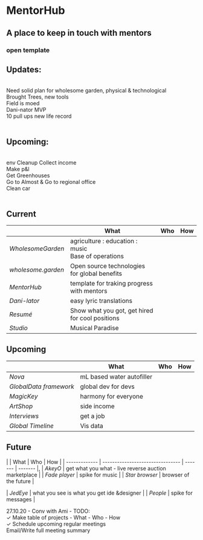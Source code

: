 # MentorHub
## A place to keep in touch with mentors
### open template

## Updates:<br>
<br>
  Need solid plan for wholesome garden, physical & technological<br>
  Brought Trees, new tools<br>
  Field is moed<br>
  Dani-nator MVP<br>
  10 pull ups new life record<br>
<br>

## Upcoming:<br>
<br>
  env Cleanup 
  Collect income<br>
  Make p&l<br>
  Get Greenhouses<br>
  Go to Almost & Go to regional office <br>
  Clean car<br>
<br>

## Current
|    | What | Who | How |
| ------------- | ------------- | ------- | ------- |
| *WholesomeGarden*  | agriculture : education : music <br> Base of operations  |
| *wholesome.garden*   | Open source technologies for global benefits  |
| *MentorHub*  | template for traking progress with mentors  |
| *Dani-lator*  | easy lyric translations  |
| *Resumé*  | Show what you got, get hired for cool positions     |
| *Studio* | Musical Paradise |

## Upcoming
|    | What | Who | How |
| ------------- | ------------- | ------- | ------- |
| *Nova*  | mL based water autofiller  |
| *GlobalData framework*   | global dev for devs  |
| *MagicKey*  | harmony for everyone  |
| *ArtShop*  | side income  |
| *Interviews* | get a job |
| *Global Timeline* | Vis data |


## Future
|    | What | Who | How |
| ------------- | -------------------------------- | ------- | ------- |,
| *AkeyO*  | get what you what - live reverse auction marketplace     |
| *Fade player*  | spike for music  |
| *Star browser*  | browser of the future  |

| *JedEye* | what you see is what you get ide &designer |
| *People*  | spike for messages  |


27.10.20 - Conv with Ami - TODO:<br>
✓ Make table of projects - What - Who - How<br>
✓ Schedule upcoming regular meetings<br>
Email/Write full meeting summary<br>
